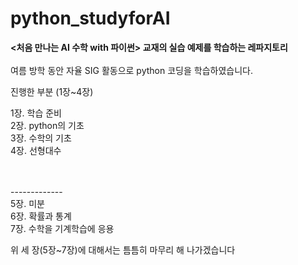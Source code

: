# python_studyforAI
<strong><처음 만나는 AI 수학  with 파이썬> 교재의 실습 예제를 학습하는 레파지토리</strong>
  <br>
  <br>
여름 방학 동안 자율 SIG 활동으로 python 코딩을 학습하였습니다.

<p>진행한 부분 (1장~4장)</p>
1장. 학습 준비<br>
2장. python의 기초<br>
3장. 수학의 기초<br>
4장. 선형대수<br><br><br>

-------------<br>
5장. 미분<br>
6장. 확률과 통계<br>
7장. 수학을 기계학습에 응용<br>

위 세 장(5장~7장)에 대해서는 틈틈히 마무리 해 나가겠습니다
